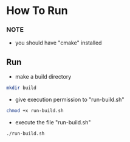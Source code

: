 # How To Run

### NOTE
- you should have "cmake" installed

## Run
- make a build directory
```bash
mkdir build
```

- give execution permission to "run-build.sh"
```bash
chmod +x run-build.sh
```

- execute the file "run-build.sh"
```bash
./run-build.sh
```